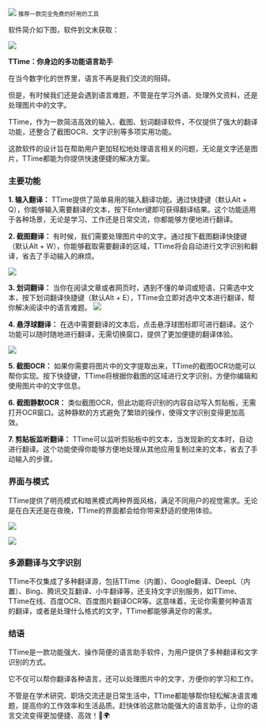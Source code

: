 <img src="/assets/image/231005-TTime翻译助手-1.png" style="max-width: 70%; height: auto;">
<small>推荐一款完全免费的好用的工具</small>


软件简介如下图，软件到文末获取：

![](/assets/image/231005-TTime翻译助手-1.png)


**TTime：你身边的多功能语言助手**

在当今数字化的世界里，语言不再是我们交流的阻碍。

但是，有时候我们还是会遇到语言难题，不管是在学习外语、处理外文资料，还是处理图片中的文字。

TTime，作为一款简洁高效的输入、截图、划词翻译软件，不仅提供了强大的翻译功能，还整合了截图OCR、文字识别等多项实用功能。

这款软件的设计旨在帮助用户更加轻松地处理语言相关的问题，无论是文字还是图片，TTime都能为你提供快速便捷的解决方案。

### **主要功能**

**1. 输入翻译：** TTime提供了简单易用的输入翻译功能。通过快捷键（默认Alt + Q），你能够输入需要翻译的文本，按下Enter键即可获得翻译结果。这个功能适用于各种场景，无论是学习、工作还是日常交流，你都能够方便地进行翻译。

**2. 截图翻译：** 有时候，我们需要处理图片中的文字。通过按下截图翻译快捷键（默认Alt + W），你能够截取需要翻译的区域，TTime将会自动进行文字识别和翻译，省去了手动输入的麻烦。

![](https://raw.githubusercontent.com/InkTimeRecord/TTime/dev/README.assets/screenshot.gif)



**3. 划词翻译：** 当你在阅读文章或者网页时，遇到不懂的单词或短语，只需选中文本，按下划词翻译快捷键（默认Alt + E），TTime会立即对选中文本进行翻译，帮你解决阅读中的语言难题。
![](https://raw.githubusercontent.com/InkTimeRecord/TTime/dev/README.assets/choice.gif)

**4. 悬浮球翻译：** 在选中需要翻译的文本后，点击悬浮球图标即可进行翻译。这个功能可以随时随地进行翻译，无需切换窗口，提供了更加便捷的翻译体验。

![](https://raw.githubusercontent.com/InkTimeRecord/TTime/dev/README.assets/hover-ball.gif)

**5. 截图OCR：** 如果你需要将图片中的文字提取出来，TTime的截图OCR功能可以帮你实现。按下快捷键，TTime将根据你截图的区域进行文字识别，方便你编辑和使用图片中的文字信息。

**6. 截图静默OCR：** 类似截图OCR，但此功能将识别的内容自动写入剪贴板，无需打开OCR窗口。这种静默的方式避免了繁琐的操作，使得文字识别变得更加高效。

**7. 剪贴板监听翻译：** TTime可以监听剪贴板中的文本，当发现新的文本时，自动进行翻译。这个功能使得你能够方便地处理从其他应用复制过来的文本，省去了手动输入的步骤。

### **界面与模式**

TTime提供了明亮模式和暗黑模式两种界面风格，满足不同用户的视觉需求。无论是在白天还是在夜晚，TTime的界面都会给你带来舒适的使用体验。 


![](/assets/image/231005-TTime翻译助手-5.png)


![](/assets/image/231005-TTime翻译助手-6.png)

### **多源翻译与文字识别**

TTime不仅集成了多种翻译源，包括TTime（内置）、Google翻译、DeepL（内置）、Bing、腾讯交互翻译、小牛翻译等，还支持文字识别服务，如TTime、TTime在线、百度OCR、百度图片翻译OCR等。这意味着，无论你需要何种语言的翻译，或者是处理什么格式的文字，TTime都能够满足你的需求。

### **结语**

TTime是一款功能强大、操作简便的语言助手软件，为用户提供了多种翻译和文字识别的方式。

它不仅可以帮你翻译各种语言，还可以处理图片中的文字，方便你的学习和工作。

不管是在学术研究、职场交流还是日常生活中，TTime都能够帮你轻松解决语言难题，提高你的工作效率和生活品质。赶快体验这款功能强大的语言助手，让你的语言交流变得更加便捷、高效！🚀🌍